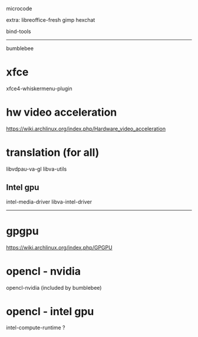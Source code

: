 
microcode

extra:
libreoffice-fresh
gimp
hexchat



bind-tools


********

bumblebee

# xfce
xfce4-whiskermenu-plugin


# hw video acceleration
https://wiki.archlinux.org/index.php/Hardware_video_acceleration

# translation (for all)
libvdpau-va-gl
libva-utils

## Intel gpu
intel-media-driver
libva-intel-driver

-----

# gpgpu
https://wiki.archlinux.org/index.php/GPGPU

# opencl - nvidia
opencl-nvidia (included by bumblebee)

# opencl - intel gpu
intel-compute-runtime
?
